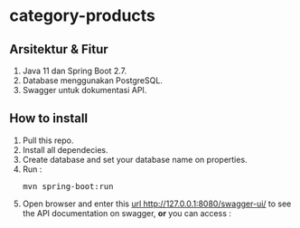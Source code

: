 # category-products

## Arsitektur & Fitur

1. Java 11 dan Spring Boot 2.7.
2. Database menggunakan PostgreSQL.
3. Swagger untuk dokumentasi API.

## How to install

1. Pull this repo.
2. Install all dependecies.
3. Create database and set your database name on properties.
4. Run : <pre>mvn spring-boot:run</pre>
5. Open browser and enter this <a href="http://localhost:8080/swagger-ui/#/">url http://127.0.0.1:8080/swagger-ui/ </a>
   to see the API documentation on swagger, **or** you can access : 